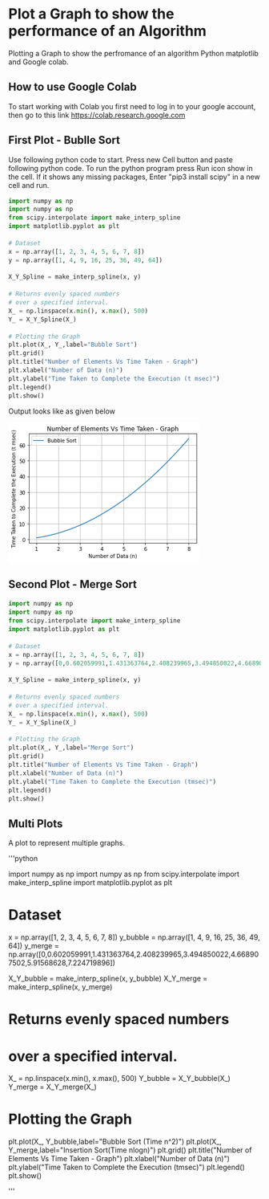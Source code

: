 # Plot a Graph to show the performance of an Algorithm
Plotting a Graph to show the perfromance of an algorithm Python matplotlib and Google colab.

## How to use Google Colab

To start working with Colab you first need to log in to your google account, then go to this link https://colab.research.google.com


## First Plot - Bublle Sort

Use following python code to start. Press new Cell button and paste following python code. To run the python program press Run icon show in the cell. If it shows any missing packages, Enter "pip3 install scipy" in a new cell and run.

```python
import numpy as np
import numpy as np
from scipy.interpolate import make_interp_spline
import matplotlib.pyplot as plt
 
# Dataset
x = np.array([1, 2, 3, 4, 5, 6, 7, 8])
y = np.array([1, 4, 9, 16, 25, 36, 49, 64])
 
X_Y_Spline = make_interp_spline(x, y)
 
# Returns evenly spaced numbers
# over a specified interval.
X_ = np.linspace(x.min(), x.max(), 500)
Y_ = X_Y_Spline(X_)

# Plotting the Graph
plt.plot(X_, Y_,label="Bubble Sort")
plt.grid()
plt.title("Number of Elements Vs Time Taken - Graph")
plt.xlabel("Number of Data (n)")
plt.ylabel("Time Taken to Complete the Execution (t msec)")
plt.legend()
plt.show()

```
Output looks like as given below

![alt text](bubble.png)

## Second Plot - Merge Sort

```python
import numpy as np
import numpy as np
from scipy.interpolate import make_interp_spline
import matplotlib.pyplot as plt
 
# Dataset
x = np.array([1, 2, 3, 4, 5, 6, 7, 8])
y = np.array([0,0.602059991,1.431363764,2.408239965,3.494850022,4.668907502,5.91568628,7.224719896])
 
X_Y_Spline = make_interp_spline(x, y)
 
# Returns evenly spaced numbers
# over a specified interval.
X_ = np.linspace(x.min(), x.max(), 500)
Y_ = X_Y_Spline(X_)

# Plotting the Graph
plt.plot(X_, Y_,label="Merge Sort")
plt.grid()
plt.title("Number of Elements Vs Time Taken - Graph")
plt.xlabel("Number of Data (n)")
plt.ylabel("Time Taken to Complete the Execution (tmsec)")
plt.legend()
plt.show()
```
## Multi Plots
A plot to represent multiple graphs.

'''python

import numpy as np
import numpy as np
from scipy.interpolate import make_interp_spline
import matplotlib.pyplot as plt
 
# Dataset
x = np.array([1, 2, 3, 4, 5, 6, 7, 8])
y_bubble = np.array([1, 4, 9, 16, 25, 36, 49, 64])
y_merge = np.array([0,0.602059991,1.431363764,2.408239965,3.494850022,4.668907502,5.91568628,7.224719896])
 
X_Y_bubble = make_interp_spline(x, y_bubble)
X_Y_merge = make_interp_spline(x, y_merge) 

# Returns evenly spaced numbers
# over a specified interval.
X_ = np.linspace(x.min(), x.max(), 500)
Y_bubble = X_Y_bubble(X_)
Y_merge = X_Y_merge(X_)

# Plotting the Graph
plt.plot(X_, Y_bubble,label="Bubble Sort (Time n^2)")
plt.plot(X_, Y_merge,label="Insertion Sort(Time nlogn)")
plt.grid()
plt.title("Number of Elements Vs Time Taken - Graph")
plt.xlabel("Number of Data (n)")
plt.ylabel("Time Taken to Complete the Execution (tmsec)")
plt.legend()
plt.show()

'''


